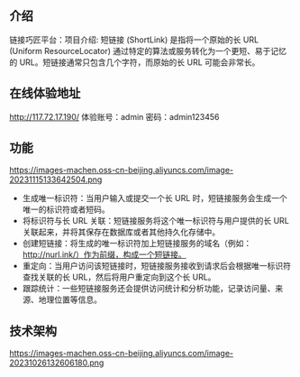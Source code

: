 ## 介绍
链接巧匠平台：项目介绍: 短链接 (ShortLink) 是指将一个原始的长 URL (Uniform ResourceLocator) 通过特定的算法或服务转化为一个更短、易于记忆的 URL。短链接通常只包含几个字符，而原始的长 URL 可能会非常长。
## 在线体验地址
http://117.72.17.190/
体验账号：admin  密码：admin123456
## 功能
https://images-machen.oss-cn-beijing.aliyuncs.com/image-20231115133642504.png

- 生成唯一标识符：当用户输入或提交一个长 URL 时，短链接服务会生成一个唯一的标识符或者短码。
- 将标识符与长 URL 关联：短链接服务将这个唯一标识符与用户提供的长 URL 关联起来，并将其保存在数据库或者其他持久化存储中。
- 创建短链接：将生成的唯一标识符加上短链接服务的域名（例如：http://nurl.ink/）作为前缀，构成一个短链接。
- 重定向：当用户访问该短链接时，短链接服务接收到请求后会根据唯一标识符查找关联的长 URL，然后将用户重定向到这个长 URL。
- 跟踪统计：一些短链接服务还会提供访问统计和分析功能，记录访问量、来源、地理位置等信息。
## 技术架构
https://images-machen.oss-cn-beijing.aliyuncs.com/image-20231026132606180.png


